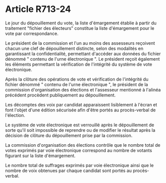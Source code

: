 # Article R713-24

<p>Le jour du dépouillement du vote, la liste d'émargement établie à partir du traitement "fichier des électeurs" constitue la liste d'émargement pour le vote par correspondance. </p><p>Le président de la commission et l'un au moins des assesseurs reçoivent chacun une clef de dépouillement distincte, selon des modalités en garantissant la confidentialité, permettant d'accéder aux données du fichier dénommé " contenu de l'urne électronique ". Le président reçoit également les éléments permettant la vérification de l'intégrité du système de vote électronique. </p><p>Après la clôture des opérations de vote et vérification de l'intégrité du fichier dénommé " contenu de l'urne électronique ", le président de la commission d'organisation des élections et l'assesseur mentionné à l'alinéa précédent procèdent publiquement au dépouillement. </p><p>Les décomptes des voix par candidat apparaissent lisiblement à l'écran et font l'objet d'une édition sécurisée afin d'être portés au procès-verbal de l'élection. </p><p>Le système de vote électronique est verrouillé après le dépouillement de sorte qu'il soit impossible de reprendre ou de modifier le résultat après la décision de clôture du dépouillement prise par la commission. </p><p>La commission d'organisation des élections contrôle que le nombre total de votes exprimés par voie électronique correspond au nombre de votants figurant sur la liste d'émargement. </p><p>Le nombre total de suffrages exprimés par voie électronique ainsi que le nombre de voix obtenues par chaque candidat sont portés au procès-verbal.</p>